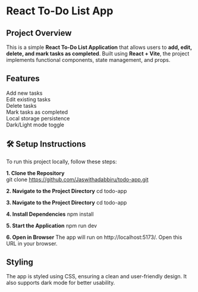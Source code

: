 
#  React To-Do List App  

##  Project Overview  
This is a simple **React To-Do List Application** that allows users to **add, edit, delete, and mark tasks as completed**. Built using **React + Vite**, the project implements functional components, state management, and props.

## Features  
Add new tasks  
Edit existing tasks  
Delete tasks  
Mark tasks as completed  
Local storage persistence  
Dark/Light mode toggle  

## 🛠 Setup Instructions  
To run this project locally, follow these steps:  

**1. Clone the Repository**   
git clone https://github.com/Jaswithadabbiru/todo-app.git

**2. Navigate to the Project Directory**
cd todo-app

**3. Navigate to the Project Directory**
cd todo-app

**4. Install Dependencies**
npm install

**5. Start the Application**
npm run dev

**6. Open in Browser**
The app will run on http://localhost:5173/. Open this URL in your browser.

## **Styling**
The app is styled using CSS, ensuring a clean and user-friendly design. It also supports dark mode for better usability.
